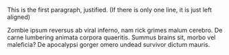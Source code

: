 This is the first paragraph, justified. (If there is only one line, it is just left aligned)

Zombie ipsum reversus ab viral inferno, nam rick grimes malum cerebro. De carne lumbering animata corpora quaeritis. Summus brains sit, morbo vel maleficia? De apocalypsi gorger omero undead survivor dictum mauris.
